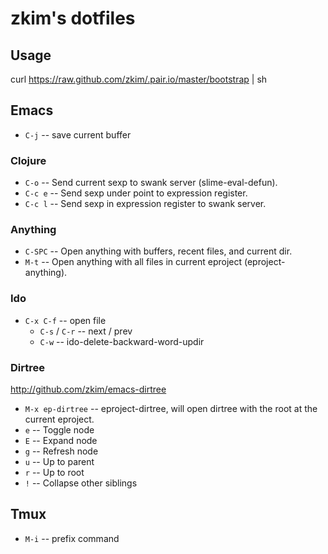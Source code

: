 # zkim's dotfiles

## Usage

curl https://raw.github.com/zkim/.pair.io/master/bootstrap | sh

## Emacs

* `C-j` -- save current buffer

### Clojure

* `C-o` -- Send current sexp to swank server (slime-eval-defun).
* `C-c e` -- Send sexp under point to expression register.
* `C-c l` -- Send sexp in expression register to swank server.

### Anything
* `C-SPC` -- Open anything with buffers, recent files, and current
  dir.
* `M-t` -- Open anything with all files in current eproject
  (eproject-anything).

### Ido

* `C-x C-f` -- open file
  * `C-s` / `C-r` -- next / prev
  * `C-w` -- ido-delete-backward-word-updir

### Dirtree 

http://github.com/zkim/emacs-dirtree

* `M-x ep-dirtree` -- eproject-dirtree, will open dirtree with the root at the
  current eproject.
* `e` -- Toggle node
* `E` -- Expand node
* `g` -- Refresh node
* `u` -- Up to parent
* `r` -- Up to root
* `!` -- Collapse other siblings


## Tmux

* `M-i` -- prefix command
